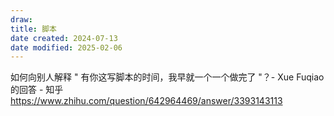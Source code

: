 ```yaml
---
draw:
title: 脚本
date created: 2024-07-13
date modified: 2025-02-06
---
```


如何向别人解释 " 有你这写脚本的时间，我早就一个一个做完了 "？- Xue Fuqiao 的回答 - 知乎  
https://www.zhihu.com/question/642964469/answer/3393143113
